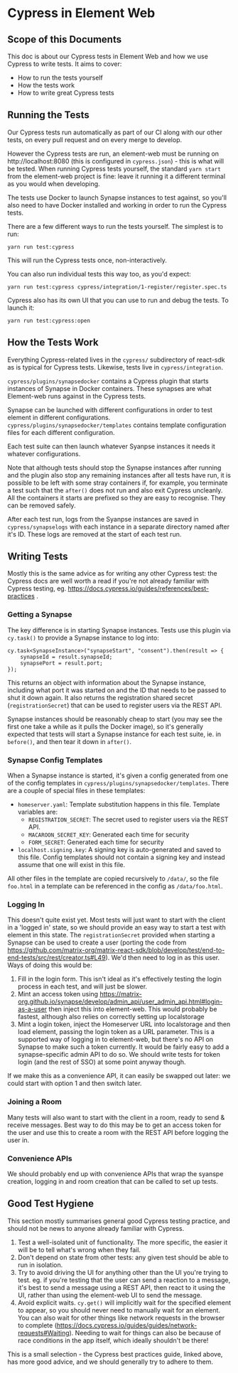 # Cypress in Element Web

## Scope of this Documents
This doc is about our Cypress tests in Element Web and how we use Cypress to write tests.
It aims to cover:
 * How to run the tests yourself
 * How the tests work
 * How to write great Cypress tests

## Running the Tests
Our Cypress tests run automatically as part of our CI along with our other tests,
on every pull request and on every merge to develop.

However the Cypress tests are run, an element-web must be running on
http://localhost:8080 (this is configured in `cypress.json`) - this is what will
be tested. When running Cypress tests yourself, the standard `yarn start` from the
element-web project is fine: leave it running it a different terminal as you would
when developing.

The tests use Docker to launch Synapse instances to test against, so you'll also
need to have Docker installed and working in order to run the Cypress tests.

There are a few different ways to run the tests yourself. The simplest is to run:

```
yarn run test:cypress
```

This will run the Cypress tests once, non-interactively.

You can also run individual tests this way too, as you'd expect:

```
yarn run test:cypress cypress/integration/1-register/register.spec.ts
```

Cypress also has its own UI that you can use to run and debug the tests.
To launch it:

```
yarn run test:cypress:open
```

## How the Tests Work
Everything Cypress-related lives in the `cypress/` subdirectory of react-sdk
as is typical for Cypress tests. Likewise, tests live in `cypress/integration`.

`cypress/plugins/synapsedocker` contains a Cypress plugin that starts instances
of Synapse in Docker containers. These synapses are what Element-web runs against
in the Cypress tests.

Synapse can be launched with different configurations in order to test element
in different configurations. `cypress/plugins/synapsedocker/templates` contains
template configuration files for each different configuration.

Each test suite can then launch whatever Syanpse instances it needs it whatever
configurations.

Note that although tests should stop the Synapse instances after running and the
plugin also stop any remaining instances after all tests have run, it is possible
to be left with some stray containers if, for example, you terminate a test such
that the `after()` does not run and also exit Cypress uncleanly. All the containers
it starts are prefixed so they are easy to recognise. They can be removed safely.

After each test run, logs from the Syanpse instances are saved in `cypress/synapselogs`
with each instance in a separate directory named after it's ID. These logs are removed
at the start of each test run.

## Writing Tests
Mostly this is the same advice as for writing any other Cypress test: the Cypress
docs are well worth a read if you're not already familiar with Cypress testing, eg.
https://docs.cypress.io/guides/references/best-practices .

### Getting a Synapse
The key difference is in starting Synapse instances.  Tests use this plugin via
`cy.task()` to provide a Synapse instance to log into:

```
cy.task<SynapseInstance>("synapseStart", "consent").then(result => {
    synapseId = result.synapseId;
    synapsePort = result.port;
});
```

This returns an object with information about the Synapse instance, including what port
it was started on and the ID that needs to be passed to shut it down again. It also
returns the registration shared secret (`registrationSecret`) that can be used to
register users via the REST API.

Synapse instances should be reasonably cheap to start (you may see the first one take a
while as it pulls the Docker image), so it's generally expected that tests will start a
Synapse instance for each test suite, ie. in `before()`, and then tear it down in `after()`.

### Synapse Config Templates
When a Synapse instance is started, it's given a config generated from one of the config
templates in `cypress/plugins/synapsedocker/templates`. There are a couple of special files
in these templates:
 * `homeserver.yaml`:
   Template substitution happens in this file. Template variables are:
   * `REGISTRATION_SECRET`: The secret used to register users via the REST API.
   * `MACAROON_SECRET_KEY`: Generated each time for security
   * `FORM_SECRET`: Generated each time for security
 * `localhost.signing.key`: A signing key is auto-generated and saved to this file.
   Config templates should not contain a signing key and instead assume that one will exist
   in this file.

All other files in the template are copied recursively to `/data/`, so the file `foo.html`
in a template can be referenced in the config as `/data/foo.html`.

### Logging In
This doesn't quite exist yet. Most tests will just want to start with the client in a 'logged in'
state, so we should provide an easy way to start a test with element in this state. The
`registrationSecret` provided when starting a Synapse can be used to create a user (porting
the code from https://github.com/matrix-org/matrix-react-sdk/blob/develop/test/end-to-end-tests/src/rest/creator.ts#L49).
We'd then need to log in as this user. Ways of doing this would be:

1. Fill in the login form. This isn't ideal as it's effectively testing the login process in each
   test, and will just be slower.
1. Mint an access token using https://matrix-org.github.io/synapse/develop/admin_api/user_admin_api.html#login-as-a-user
   then inject this into element-web. This would probably be fastest, although also relies on correctly
   setting up localstorage
1. Mint a login token, inject the Homeserver URL into localstorage and then load element, passing the login
   token as a URL parameter. This is a supported way of logging in to element-web, but there's no API
   on Synapse to make such a token currently. It would be fairly easy to add a synapse-specific admin API
   to do so. We should write tests for token login (and the rest of SSO) at some point anyway though.

If we make this as a convenience API, it can easily be swapped out later: we could start with option 1
and then switch later.

### Joining a Room
Many tests will also want to start with the client in a room, ready to send & receive messages. Best
way to do this may be to get an access token for the user and use this to create a room with the REST
API before logging the user in.

### Convenience APIs
We should probably end up with convenience APIs that wrap the syanspe creation, logging in and room
creation that can be called to set up tests.

## Good Test Hygiene
This section mostly summarises general good Cypress testing practice, and should not be news to anyone
already familiar with Cypress.

1. Test a well-isolated unit of functionality. The more specific, the easier it will be to tell what's
   wrong when they fail. 
1. Don't depend on state from other tests: any given test should be able to run in isolation.
1. Try to avoid driving the UI for anything other than the UI you're trying to test. eg. if you're
   testing that the user can send a reaction to a message, it's best to send a message using a REST
   API, then react to it using the UI, rather than using the element-web UI to send the message.
1. Avoid explicit waits. `cy.get()` will implicitly wait for the specified element to appear, so
   you should never need to manually wait for an element. You can also wait for other things like
   network requests in the browser to complete (https://docs.cypress.io/guides/guides/network-requests#Waiting).
   Needing to wait for things can also be because of race conditions in the app itself, which ideally
   shouldn't be there!

This is a small selection - the Cypress best practices guide, linked above, has more good advice, and we
should generally try to adhere to them.

